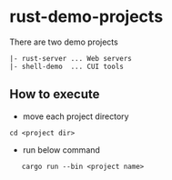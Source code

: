 # rust-demo-projects

There are two demo projects

```
|- rust-server ... Web servers
|- shell-demo  ... CUI tools
```

## How to execute
- move each project directory
```
cd <project dir>
```
- run below command
```
   cargo run --bin <project name>
```
